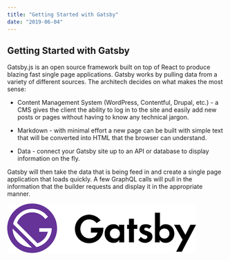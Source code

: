 ```yaml
---
title: "Getting Started with Gatsby"
date: "2019-06-04"
---
```


## Getting Started with Gatsby

Gatsby.js is an open source framework built on top of React to produce blazing fast single page applications. Gatsby works by pulling data from a variety of different sources. The architech decides on what makes the most sense:

- Content Management System (WordPress, Contentful, Drupal, etc.) - a CMS gives the client the ability to log in to the site and easily add new posts or pages without having to know any technical jargon.

- Markdown - with minimal effort a new page can be built with simple text that will be converted into HTML that the browser can understand.

- Data - connect your Gatsby site up to an API or database to display information on the fly.

Gatsby will then take the data that is being feed in and create a single page application that loads quickly. A few GraphQL calls will pull in the information that the builder requests and display it in the appropriate manner.

![GatsbyJs](./gatsby-logo.png)
